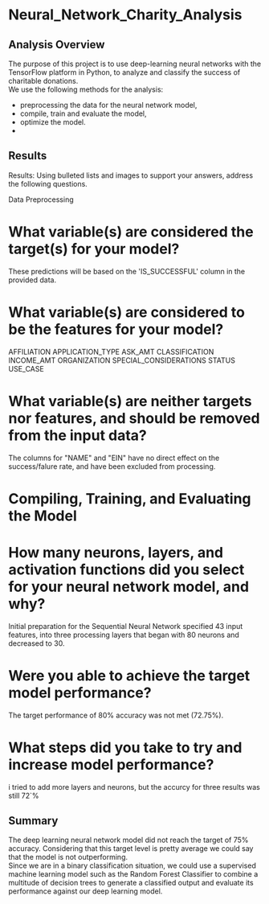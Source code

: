 # Neural_Network_Charity_Analysis


## Analysis Overview
The purpose of this project is to use deep-learning neural networks with the TensorFlow platform in Python, to analyze and classify the success of charitable donations.\
We use the following methods for the analysis:
- preprocessing the data for the neural network model,
- compile, train and evaluate the model,
- optimize the model.
- 
## Results

Results: Using bulleted lists and images to support your answers, address the following questions.

Data Preprocessing

# What variable(s) are considered the target(s) for your model?

  These predictions will be based on the 'IS_SUCCESSFUL' column in the provided data.

# What variable(s) are considered to be the features for your model?

  AFFILIATION
  APPLICATION_TYPE
  ASK_AMT
  CLASSIFICATION
  INCOME_AMT
  ORGANIZATION
  SPECIAL_CONSIDERATIONS
  STATUS
  USE_CASE

# What variable(s) are neither targets nor features, and should be removed from the input data?

The columns for "NAME" and "EIN" have no direct effect on the success/falure rate, and have been excluded from processing.

#  Compiling, Training, and Evaluating the Model

# How many neurons, layers, and activation functions did you select for your neural network model, and why?

Initial preparation for the Sequential Neural Network specified 43 input features, into three processing layers that began with 80 neurons and decreased to 30.


# Were you able to achieve the target model performance?

The target performance of 80% accuracy was not met (72.75%).


# What steps did you take to try and increase model performance?

i tried to add more layers and neurons, but the accurcy for three results was still 72`%

## Summary
The deep learning neural network model did not reach the target of 75% accuracy. Considering that this target level is pretty average we could say that the model is not outperforming.\
Since we are in a binary classification situation, we could use a supervised machine learning model such as the Random Forest Classifier to combine a multitude of decision trees to generate a classified output and evaluate its performance against our deep learning model.
